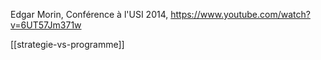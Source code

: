 Edgar Morin, Conférence à l'USI 2014, https://www.youtube.com/watch?v=6UT57Jm371w

[[strategie-vs-programme]]
